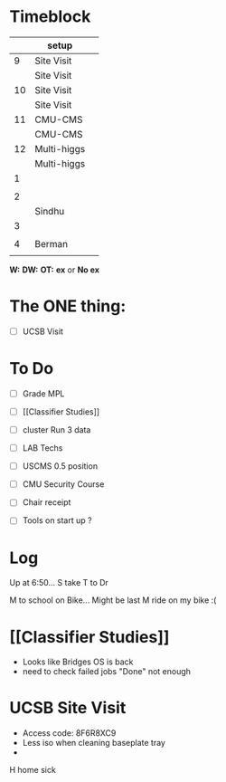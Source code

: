 # Timeblock

|     | setup       |     |
| --- | ----------- | --- |
| 9   | Site Visit  |     |
|     | Site Visit  |     |
| 10  | Site Visit  |     |
|     | Site Visit  |     |
| 11  | CMU-CMS     |     |
|     | CMU-CMS     |     |
| 12  | Multi-higgs |     |
|     | Multi-higgs |     |
| 1   |             |     |
|     |             |     |
| 2   |             |     |
|     | Sindhu      |     |
| 3   |             |     |
|     |             |     |
| 4   | Berman      |     |
|     |             |     |

**W:**
**DW:**
**OT:**
**ex** or **No ex**

# The ONE thing: 
- [ ] UCSB Visit


# To Do
- [ ] Grade MPL
- [ ] [[Classifier Studies]]
- [ ] cluster Run 3 data
- [ ] LAB Techs
- [ ] USCMS 0.5 position
- [ ] CMU Security Course
- [ ] Chair receipt 
- [ ] Tools on start up ?



# Log

Up at 6:50... S take T to Dr

M to school on Bike... Might be last M ride on my bike :(

# [[Classifier Studies]]
- Looks like Bridges OS is back
- need to check failed jobs "Done" not enough


# UCSB Site Visit
- Access code: 8F6R8XC9
- Less iso when cleaning baseplate tray
- 

H home sick

